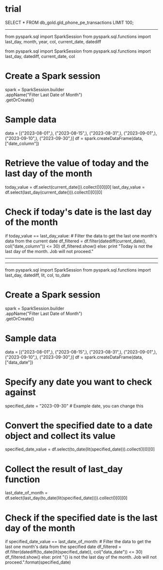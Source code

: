 # trial

SELECT * FROM db_gold.gld_phone_pe_transactions LIMIT 100; 

----------------------

from pyspark.sql import SparkSession
from pyspark.sql.functions import last_day, month, year, col, current_date, datediff



​from pyspark.sql import SparkSession
from pyspark.sql.functions import last_day, datediff, current_date, col

# Create a Spark session
spark = SparkSession.builder \
    .appName("Filter Last Date of Month") \
    .getOrCreate()

# Sample data
data = [("2023-08-01",), ("2023-08-15",), ("2023-08-31",), ("2023-09-01",), ("2023-09-10",), ("2023-09-30",)]
df = spark.createDataFrame(data, ["date_column"])

# Retrieve the value of today and the last day of the month
today_value = df.select(current_date()).collect()[0][0]
last_day_value = df.select(last_day(current_date())).collect()[0][0]

# Check if today's date is the last day of the month
if today_value == last_day_value:
    # Filter the data to get the last one month's data from the current date
    df_filtered = df.filter(datediff(current_date(), col("date_column")) <= 30)
    df_filtered.show()
else:
    print "Today is not the last day of the month. Job will not proceed."

----------------------------

-----------------------

from pyspark.sql import SparkSession
from pyspark.sql.functions import last_day, datediff, lit, col, to_date

# Create a Spark session
spark = SparkSession.builder \
    .appName("Filter Last Date of Month") \
    .getOrCreate()

# Sample data
data = [("2023-08-01",), ("2023-08-15",), ("2023-08-31",), ("2023-09-01",), ("2023-09-10",), ("2023-09-30",)]
df = spark.createDataFrame(data, ["data_date"])

# Specify any date you want to check against
specified_date = "2023-09-30"  # Example date, you can change this

# Convert the specified date to a date object and collect its value
specified_date_value = df.select(to_date(lit(specified_date))).collect()[0][0]

# Collect the result of last_day function
last_date_of_month = df.select(last_day(to_date(lit(specified_date)))).collect()[0][0]

# Check if the specified date is the last day of the month
if specified_date_value == last_date_of_month:
    # Filter the data to get the last one month's data from the specified date
    df_filtered = df.filter(datediff(to_date(lit(specified_date)), col("data_date")) <= 30)
    df_filtered.show()
else:
    print "{} is not the last day of the month. Job will not proceed.".format(specified_date)
